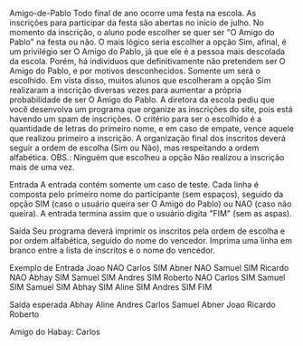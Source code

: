 Amigo-de-Pablo
Todo final de ano ocorre uma festa na escola. As inscrições para participar da festa são abertas no início de julho. 
No momento da inscrição, o aluno pode escolher se quer ser "O Amigo do Pablo" na festa ou não. O mais lógico seria escolher a opção 
Sim, afinal, é um privilégio ser O Amigo do Pablo, já que ele é a pessoa mais descolada da escola. Porém, há indivíduos que definitivamente 
não pretendem ser O Amigo do Pablo, e por motivos desconhecidos.
Somente um será o escolhido. Em vista disso, muitos alunos que escolheram a opção Sim realizaram a inscrição diversas vezes para aumentar 
a própria probabilidade de ser O Amigo do Pablo. A diretora da escola pediu que você desenvolva um programa que organize as inscrições do site, 
pois está havendo um spam de inscrições. O critério para ser o escolhido é a quantidade de letras do primeiro nome, e em caso de empate, vence 
aquele que realizou primeiro a inscrição. A organização final dos inscritos deverá seguir a ordem de escolha (Sim ou Não), mas respeitando a ordem alfabética.
OBS.: Ninguém que escolheu a opção Não realizou a inscrição mais de uma vez.

Entrada 
A entrada contém somente um caso de teste. Cada linha é composta pelo primeiro nome do participante (sem espaços), seguido da opção SIM 
(caso o usuário queira ser O Amigo do Pablo) ou NAO (caso não queira). A entrada termina assim que o usuário digita "FIM" (sem as aspas).

Saída 
Seu programa deverá imprimir os inscritos pela ordem de escolha e por ordem alfabética, seguido do nome do vencedor. Imprima uma 
linha em branco entre a lista de inscritos e o nome do vencedor.

Exemplo de Entrada 
Joao NAO 
Carlos SIM 
Abner NAO 
Samuel SIM 
Ricardo NAO 
Abhay SIM 
Samuel SIM 
Andres SIM 
Roberto NAO 
Carlos SIM 
Samuel SIM 
Samuel SIM 
Abhay SIM 
Aline SIM 
Andres SIM
FIM

Saída esperada 
Abhay 
Aline 
Andres 
Carlos 
Samuel 
Abner 
Joao 
Ricardo 
Roberto

Amigo do Habay: Carlos
